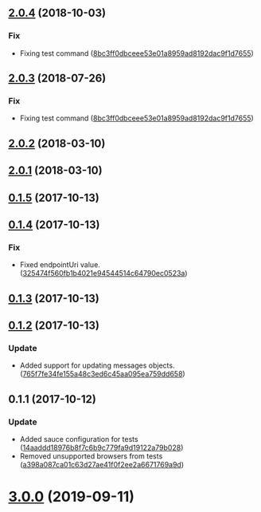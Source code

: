 <a name="2.0.4"></a>
## [2.0.4](https://github.com/advanced-rest-client/arc-messages-service/compare/2.0.1...2.0.4) (2018-10-03)


### Fix

* Fixing test command ([8bc3ff0dbceee53e01a8959ad8192dac9f1d7655](https://github.com/advanced-rest-client/arc-messages-service/commit/8bc3ff0dbceee53e01a8959ad8192dac9f1d7655))



<a name="2.0.3"></a>
## [2.0.3](https://github.com/advanced-rest-client/arc-messages-service/compare/2.0.1...2.0.3) (2018-07-26)


### Fix

* Fixing test command ([8bc3ff0dbceee53e01a8959ad8192dac9f1d7655](https://github.com/advanced-rest-client/arc-messages-service/commit/8bc3ff0dbceee53e01a8959ad8192dac9f1d7655))



<a name="2.0.2"></a>
## [2.0.2](https://github.com/advanced-rest-client/arc-messages-service/compare/2.0.1...2.0.2) (2018-03-10)




<a name="2.0.1"></a>
## [2.0.1](https://github.com/advanced-rest-client/arc-messages-service/compare/1.0.0...2.0.1) (2018-03-10)




<a name="0.1.5"></a>
## [0.1.5](https://github.com/advanced-rest-client/arc-messages-service/compare/0.1.4...0.1.5) (2017-10-13)




<a name="0.1.4"></a>
## [0.1.4](https://github.com/advanced-rest-client/arc-messages-service/compare/0.1.3...0.1.4) (2017-10-13)


### Fix

* Fixed endpointUri value. ([325474f560fb1b4021e94544514c64790ec0523a](https://github.com/advanced-rest-client/arc-messages-service/commit/325474f560fb1b4021e94544514c64790ec0523a))



<a name="0.1.3"></a>
## [0.1.3](https://github.com/advanced-rest-client/arc-messages-service/compare/0.1.2...0.1.3) (2017-10-13)




<a name="0.1.2"></a>
## [0.1.2](https://github.com/advanced-rest-client/arc-messages-service/compare/0.1.1...0.1.2) (2017-10-13)


### Update

* Added support for updating messages objects. ([765f7fe34fe155a48c3ed6c45aa095ea759dd658](https://github.com/advanced-rest-client/arc-messages-service/commit/765f7fe34fe155a48c3ed6c45aa095ea759dd658))



<a name="0.1.1"></a>
## 0.1.1 (2017-10-12)


### Update

* Added sauce configuration for tests ([14aaddd18976b8f7c6b9c779fa9d19122a79b028](https://github.com/advanced-rest-client/arc-messages-service/commit/14aaddd18976b8f7c6b9c779fa9d19122a79b028))
* Removed unsupported browsers from tests ([a398a087ca01c63d27ae41f0f2ee2a6671769a9d](https://github.com/advanced-rest-client/arc-messages-service/commit/a398a087ca01c63d27ae41f0f2ee2a6671769a9d))



# [3.0.0](https://github.com/advanced-rest-client/arc-messages-service/compare/2.0.1...3.0.0) (2019-09-11)



